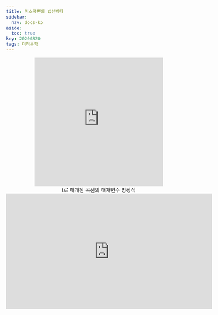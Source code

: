```yaml
---
title: 미소곡면의 법선벡터
sidebar:
  nav: docs-ko
aside:
  toc: true
key: 20200820
tags: 미적분학
---
```


<center>
  <iframe width = "350" height = "350" frameborder = "0" src="https://angeloyeo.github.io/p5/2020-08-20-normal_vector/parametric_curve/"></iframe>
  <br>
  t로 매개된 곡선의 매개변수 방정식
</center>

<center>
  <iframe width="560" height="315" src="https://www.youtube.com/embed/tCBegKMJY7s" frameborder="0" allow="accelerometer; autoplay; encrypted-media; gyroscope; picture-in-picture" allowfullscreen></iframe>
</center>